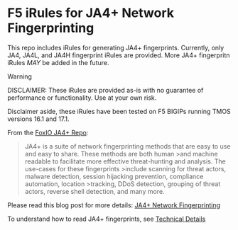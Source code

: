 # F5 iRules for JA4+ Network Fingerprinting

This repo includes iRules for generating JA4+ fingerprints.  Currently, only JA4, JA4L, and JA4H fingerprint iRules are provided.  More JA4+ fingerpritn iRules *MAY* be added in the future.

> [!WARNING]
>DISCLAIMER: These iRules are provided as-is with no guarantee of performance or functionality.  Use at your own risk.

Disclaimer aside, these iRules have been tested on F5 BIGIPs running TMOS versions 16.1 and 17.1. 

From the [FoxIO JA4+ Repo](https://github.com/FoxIO-LLC/ja4):
>JA4+ is a suite of network fingerprinting methods that are easy to use and easy to share. These methods are both human >and machine readable to facilitate more effective threat-hunting and analysis. The use-cases for these fingerprints >include scanning for threat actors, malware detection, session hijacking prevention, compliance automation, location >tracking, DDoS detection, grouping of threat actors, reverse shell detection, and many more.

Please read this blog post for more details: [JA4+ Network Fingerprinting](https://medium.com/foxio/ja4-network-fingerprinting-9376fe9ca637)

To understand how to read JA4+ fingerprints, see [Technical Details](https://github.com/FoxIO-LLC/ja4/blob/main/technical_details/README.md)

 
